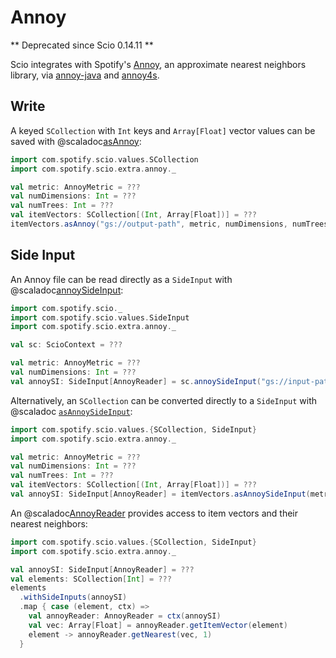 # Annoy

** Deprecated since Scio 0.14.11 **

Scio integrates with Spotify's [Annoy](https://github.com/spotify/annoy), an approximate nearest neighbors library, via [annoy-java](https://github.com/spotify/annoy-java) and [annoy4s](https://github.com/annoy4s/annoy4s).

## Write

A keyed `SCollection` with `Int` keys and `Array[Float]` vector values can be saved with @scaladoc[asAnnoy](com.spotify.scio.extra.annoy.package$$AnnoyPairSCollection#asAnnoy(path:String,metric:com.spotify.scio.extra.annoy.package.AnnoyMetric,dim:Int,nTrees:Int):com.spotify.scio.values.SCollection[com.spotify.scio.extra.annoy.AnnoyUri]):

```scala
import com.spotify.scio.values.SCollection
import com.spotify.scio.extra.annoy._

val metric: AnnoyMetric = ???
val numDimensions: Int = ???
val numTrees: Int = ???
val itemVectors: SCollection[(Int, Array[Float])] = ???
itemVectors.asAnnoy("gs://output-path", metric, numDimensions, numTrees)
```

## Side Input

An Annoy file can be read directly as a `SideInput` with @scaladoc[annoySideInput](com.spotify.scio.extra.annoy.package$$AnnoyScioContext#annoySideInput(path:String,metric:com.spotify.scio.extra.annoy.package.AnnoyMetric,dim:Int):com.spotify.scio.values.SideInput[com.spotify.scio.extra.annoy.package.AnnoyReader]):

```scala
import com.spotify.scio._
import com.spotify.scio.values.SideInput
import com.spotify.scio.extra.annoy._

val sc: ScioContext = ???

val metric: AnnoyMetric = ???
val numDimensions: Int = ???
val annoySI: SideInput[AnnoyReader] = sc.annoySideInput("gs://input-path", metric, numDimensions)
```

Alternatively, an `SCollection` can be converted directly to a `SideInput` with @scaladoc
[`asAnnoySideInput`](com.spotify.scio.extra.annoy.package$$AnnoyPairSCollection#asAnnoySideInput(metric:com.spotify.scio.extra.annoy.package.AnnoyMetric,dim:Int):com.spotify.scio.values.SideInput[com.spotify.scio.extra.annoy.package.AnnoyReader]):

```scala
import com.spotify.scio.values.{SCollection, SideInput}
import com.spotify.scio.extra.annoy._

val metric: AnnoyMetric = ???
val numDimensions: Int = ???
val numTrees: Int = ???
val itemVectors: SCollection[(Int, Array[Float])] = ???
val annoySI: SideInput[AnnoyReader] = itemVectors.asAnnoySideInput(metric, numDimensions, numTrees)
```

An @scaladoc[AnnoyReader](com.spotify.scio.extra.annoy.AnnoyReader) provides access to item vectors and their nearest neighbors:

```scala
import com.spotify.scio.values.{SCollection, SideInput}
import com.spotify.scio.extra.annoy._

val annoySI: SideInput[AnnoyReader] = ???
val elements: SCollection[Int] = ???
elements
  .withSideInputs(annoySI)
  .map { case (element, ctx) =>
    val annoyReader: AnnoyReader = ctx(annoySI)
    val vec: Array[Float] = annoyReader.getItemVector(element)
    element -> annoyReader.getNearest(vec, 1)
  }
```
